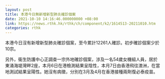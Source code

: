 ```yaml
---
layout: post
title: 本港今日無新增新型肺炎確診個案
date: 2021-10-10 14:16:46.000000000 +08:00
link: https://news.rthk.hk/rthk/ch/component/k2/1614513-20211010.htm
categories: rthk
---
```


本港今日沒有新增新型肺炎確診個案，至今累計12261人確診。初步確診個案少於10宗。

另外，衞生防護中心正調查一宗外地確診個案，涉及一名54歲女機組人員，居於東涌海堤灣畔2座，本月6日在港檢測結果呈陰性，本月7日由香港飛往澳洲，在當地測試結果呈陽性。她沒有病徵，分別在3月及4月在香港接種兩劑復必泰疫苗。
